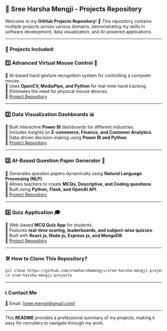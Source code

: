 ## 📌 Sree Harsha Mengji - Projects Repository

Welcome to my **GitHub Projects Repository**! 🚀 This repository contains multiple projects across various domains, demonstrating my skills in software development, data visualization, and AI-powered applications.

---

### 📂 Projects Included:

### 1️⃣ **Advanced Virtual Mouse Control** 🎯  
🔹 AI-based hand gesture recognition system for controlling a computer mouse.  
🔹 Uses **OpenCV, MediaPipe, and Python** for real-time hand tracking.  
🔹 Eliminates the need for physical mouse devices.  
🔗 [Project Repository](https://github.com/sreeharshamengji/Advanced-Virtual-Mouse-Control)  

---

### 2️⃣ **Data Visualization Dashboards** 📊  
🔹 Built interactive **Power BI** dashboards for different industries.  
🔹 Includes insights on **E-commerce, Finance, and Customer Analytics**.  
🔹 Data-driven decision-making using **Power BI and Python**.  
🔗 [Project Repository](https://github.com/sreeharshamengji/data-visualization)  

---

### 3️⃣ **AI-Based Question Paper Generator** 📝  
🔹 Generates question papers dynamically using **Natural Language Processing (NLP)**.  
🔹 Allows teachers to create **MCQs, Descriptive, and Coding questions**.  
🔹 Built using **Python, Flask, and OpenAI API**.  
🔗 [Project Repository](https://github.com/sreeharshamengji/question-paper-generator)  

---

### 4️⃣ **Quiz Application** 🎓  
🔹 Web-based **MCQ Quiz App** for students.  
🔹 Features **real-time scoring, leaderboards, and subject-wise quizzes**.  
🔹 Built with **React.js, Node.js, Express.js, and MongoDB**.  
🔗 [Project Repository](https://github.com/sreeharshamengji/quiz-application)  

---

### 🛠️ How to Clone This Repository?
```bash
git clone https://github.com/sreeharshamengji/sree-harsha-mengji-projects.git
cd sree-harsha-mengji-projects
```

---

### 📞 Contact Me  
📧 Email: [sree.mengji@gmail.com]  

---

This **README** provides a professional summary of my projects, making it easy for recruiters to navigate through my work.

